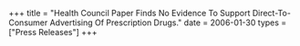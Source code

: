 +++
title = "Health Council Paper Finds No Evidence To Support Direct-To-Consumer Advertising Of Prescription Drugs."
date = 2006-01-30
types = ["Press Releases"]
+++
